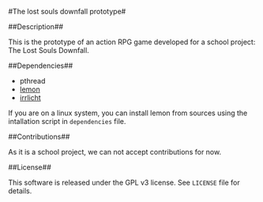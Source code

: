 #The lost souls downfall prototype#

##Description##

This is the prototype of an action RPG game developed for a school
project: The Lost Souls Downfall.

##Dependencies##

- pthread
- [lemon](http://lemon.cs.elte.hu/trac/lemon)
- [irrlicht](http://irrlicht.sourceforge.net/)

If you are on a linux system, you can install lemon from sources using
the intallation script in `dependencies` file.

##Contributions##

As it is a school project, we can not accept contributions for now.

##License##

This software is released under the GPL v3 license. See `LICENSE` file
for details.
